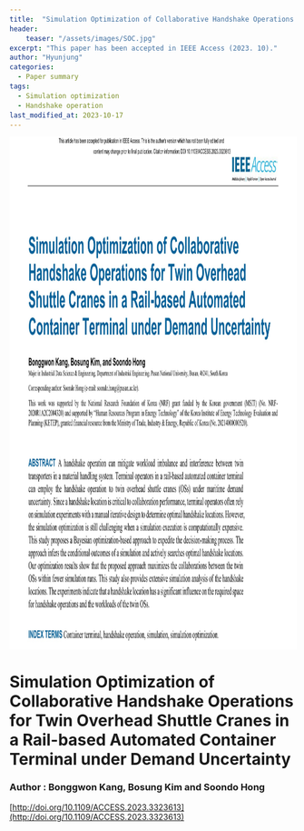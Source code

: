 ```yaml
---
title:  "Simulation Optimization of Collaborative Handshake Operations for Twin Overhead Shuttle Cranes in a Rail-based Automated Container Terminal under Demand Uncertainty"
header:
    teaser: "/assets/images/SOC.jpg"
excerpt: "This paper has been accepted in IEEE Access (2023. 10)."
author: "Hyunjung"
categories:
  - Paper summary
tags:
  - Simulation optimization
  - Handshake operation
last_modified_at: 2023-10-17
---
```

<img align="center" width="900" height="900" style="border: 1px solid white" src="/assets/images/SOC.jpg">

# Simulation Optimization of Collaborative Handshake Operations for Twin Overhead Shuttle Cranes in a Rail-based Automated Container Terminal under Demand Uncertainty

### Author : Bonggwon Kang, Bosung Kim and Soondo Hong


[http://doi.org/10.1109/ACCESS.2023.3323613](http://doi.org/10.1109/ACCESS.2023.3323613)